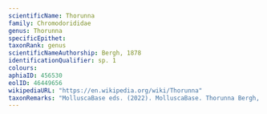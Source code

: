 ```yaml
---
scientificName: Thorunna
family: Chromodorididae
genus: Thorunna
specificEpithet: 
taxonRank: genus
scientificNameAuthorship: Bergh, 1878
identificationQualifier: sp. 1
colours:
aphiaID: 456530
eolID: 46449656
wikipediaURL: "https://en.wikipedia.org/wiki/Thorunna"
taxonRemarks: "MolluscaBase eds. (2022). MolluscaBase. Thorunna Bergh, 1878. Accessed through: World Register of Marine Species at: https://www.marinespecies.org/aphia.php?p=taxdetails&id=456530 on 2022-02-24"
---
```

